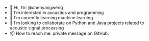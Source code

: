- 👋 Hi, I’m @chenyangweng
- 👀 I’m interested in acoustics and programming
- 🌱 I’m currently learning machine learning
- 💞️ I’m looking to collaborate on Python and Java projects related to acoustic signal processing
- 📫 How to reach me: private message on GitHub.

<!---
chenyangweng/chenyangweng is a ✨ special ✨ repository because its `README.md` (this file) appears on your GitHub profile.
You can click the Preview link to take a look at your changes.
--->
